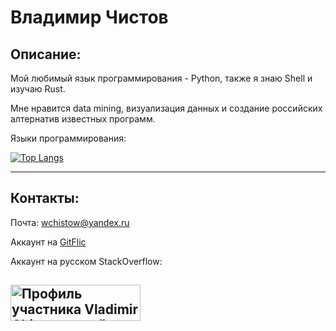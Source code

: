 # Владимир Чистов
## Описание:

Мой любимый язык программирования - Python, также я знаю Shell и изучаю Rust.

Мне нравится data mining, визуализация данных и создание российских алтернатив известных программ.

Языки программирования:

[![Top Langs](https://github-readme-stats-git-masterrstaa-rickstaa.vercel.app/api/top-langs/?username=wchistow&layout=compact)](https://github.com/anuraghazra/github-readme-stats)

---

## Контакты:

Почта: [wchistow@yandex.ru](mailto:wchistow@yandex.ru)

Аккаунт на [GitFlic](https://gitflic.ru/user/wchistow)

Аккаунт на русском StackOverflow:

<a href="https://ru.stackoverflow.com/users/507426/vladimir-chistov"><img src="https://ru.stackoverflow.com/users/flair/507426.png" width="208" height="58" alt="Профиль участника Vladimir Chistov на сайте &#171;Stack Overflow на русском&#187;, Вопросы и ответы для программистов" title="Профиль участника Vladimir Chistov на сайте &#171;Stack Overflow на русском&#187;, Вопросы и ответы для программистов"></a>
---

